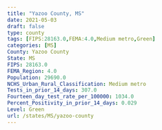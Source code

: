 ```yaml
---
title: "Yazoo County, MS"
date: 2021-05-03
draft: false
type: county
tags: [FIPS:28163.0,FEMA:4.0,Medium metro,Green]
categories: [MS]
County: Yazoo County
State: MS
FIPS: 28163.0
FEMA_Region: 4.0
Population: 29690.0
NCHS_Urban_Rural_Classification: Medium metro
Tests_in_prior_14_days: 307.0
Fourteen_day_test_rate_per_100000: 1034.0
Percent_Positivity_in_prior_14_days: 0.029
Level: Green
url: /states/MS/yazoo-county
---
```



